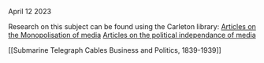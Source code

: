 April 12 2023

Research on this subject can be found using the Carleton library:
[Articles on the Monopolisation of media](https://ocul-crl.primo.exlibrisgroup.com/discovery/search?query=any,contains,monopolisation%20of%20media&tab=OCULDiscoveryNetworkNew&search_scope=NewDiscoveryNetwork&vid=01OCUL_CRL:CRL_DEFAULT&offset=0)
[Articles on the political independance of media](https://ocul-crl.primo.exlibrisgroup.com/discovery/search?query=any,contains,political%20independance%20of%20media&tab=OCULDiscoveryNetworkNew&search_scope=NewDiscoveryNetwork&vid=01OCUL_CRL:CRL_DEFAULT&offset=0)

[[Submarine Telegraph Cables Business and Politics, 1839-1939]]
